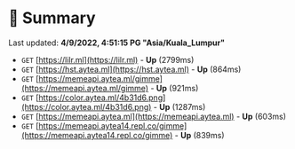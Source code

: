 # 📖 Summary
Last updated: **4/9/2022, 4:51:15 PG "Asia/Kuala_Lumpur"**

- `GET` [https://lilr.ml](https://lilr.ml) - **Up** (2799ms)
- `GET` [https://hst.aytea.ml](https://hst.aytea.ml) - **Up** (864ms)
- `GET` [https://memeapi.aytea.ml/gimme](https://memeapi.aytea.ml/gimme) - **Up** (921ms)
- `GET` [https://color.aytea.ml/4b31d6.png](https://color.aytea.ml/4b31d6.png) - **Up** (1287ms)
- `GET` [https://memeapi.aytea.ml](https://memeapi.aytea.ml) - **Up** (603ms)
- `GET` [https://memeapi.aytea14.repl.co/gimme](https://memeapi.aytea14.repl.co/gimme) - **Up** (839ms)
